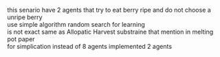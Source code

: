 this senario have 2 agents that try to eat berry ripe and do not choose a unripe berry </br>
use simple algorithm random search for learning </br>
is not exact same as Allopatic Harvest substraine that mention in melting pot paper </br>
for simplication instead of 8 agents implemented 2 agents 
